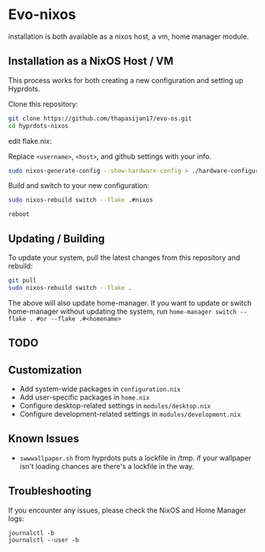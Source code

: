 # Evo-nixos

installation is both available as a nixos host, a vm, home manager module.

## Installation as a NixOS Host / VM

This process works for both creating a new configuration and setting up Hyprdots.

Clone this repository:

```bash
git clone https://github.com/thapasijan17/evo-os.git
cd hyprdots-nixos
```

edit flake.nix:

Replace `<username>`, `<host>`, and github settings with your info.

```bash
sudo nixos-generate-config --show-hardware-config > ./hardware-configuration.nix
```

Build and switch to your new configuration:

```bash
sudo nixos-rebuild switch --flake .#nixos
```

`reboot`

## Updating / Building

To update your system, pull the latest changes from this repository and rebuild:

```bash
git pull
sudo nixos-rebuild switch --flake .
```

The above will also update home-manager. If you want to update or switch home-manager without updating the system, run `home-manager switch --flake . #or --flake .#<homename>`

## TODO

## Customization

- Add system-wide packages in `configuration.nix`
- Add user-specific packages in `home.nix`
- Configure desktop-related settings in `modules/desktop.nix`
- Configure development-related settings in `modules/development.nix`

## Known Issues

- `swwwallpaper.sh` from hyprdots puts a lockfile in /tmp. if your wallpaper isn't loading chances are there's a lockfile in the way.

## Troubleshooting

If you encounter any issues, please check the NixOS and Home Manager logs:

```
journalctl -b
journalctl --user -b
```
